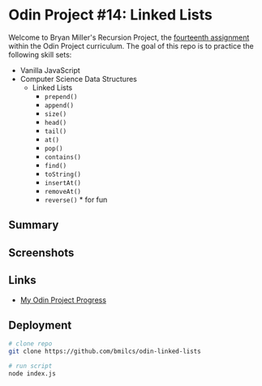 # Odin Project #14: Linked Lists

Welcome to Bryan Miller's Recursion Project, the [fourteenth assignment](https://www.theodinproject.com/lessons/javascript-linked-lists) within the Odin Project curriculum. The goal of this repo is to practice the following skill sets:

- Vanilla JavaScript
- Computer Science Data Structures
  - Linked Lists
    - `prepend()`
    - `append()`
    - `size()`
    - `head()`
    - `tail()`
    - `at()`
    - `pop()`
    - `contains()`
    - `find()`
    - `toString()`
    - `insertAt()`
    - `removeAt()`
    - `reverse()` \* for fun

## Summary

## Screenshots

## Links

- [My Odin Project Progress](https://github.com/bmilcs/odin-project)

## Deployment

```sh
# clone repo
git clone https://github.com/bmilcs/odin-linked-lists

# run script
node index.js
```
